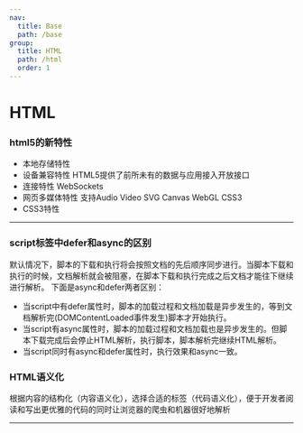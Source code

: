 ```yaml
---
nav:
  title: Base
  path: /base
group:
  title: HTML
  path: /html
  order: 1
---
```


# HTML

### html5的新特性
- 本地存储特性
- 设备兼容特性 HTML5提供了前所未有的数据与应用接入开放接口
- 连接特性 WebSockets
- 网页多媒体特性 支持Audio Video SVG Canvas WebGL CSS3
- CSS3特性

---

### script标签中defer和async的区别

默认情况下，脚本的下载和执行将会按照文档的先后顺序同步进行。当脚本下载和执行的时候，文档解析就会被阻塞，在脚本下载和执行完成之后文档才能往下继续进行解析。
下面是async和defer两者区别：
- 当script中有defer属性时，脚本的加载过程和文档加载是异步发生的，等到文档解析完(DOMContentLoaded事件发生)脚本才开始执行。
- 当script有async属性时，脚本的加载过程和文档加载也是异步发生的。但脚本下载完成后会停止HTML解析，执行脚本，脚本解析完继续HTML解析。
- 当script同时有async和defer属性时，执行效果和async一致。


### HTML语义化
根据内容的结构化（内容语义化），选择合适的标签（代码语义化），便于开发者阅读和写出更优雅的代码的同时让浏览器的爬虫和机器很好地解析

---



